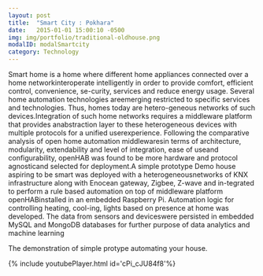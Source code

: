 ```yaml
---
layout: post
title:  "Smart City : Pokhara"
date:   2015-01-01 15:00:10 -0500
img: img/portfolio/traditional-oldhouse.png
modalID: modalSmartcity
category: Technology
---
```

Smart home is a home where different home appliances connected over a home networkinteroperate intelligently in order to provide comfort, efficient control, convenience, se-curity,  services  and  reduce  energy  usage.   Several  home  automation  technologies  areemerging restricted to specific services and technologies.  Thus, homes today are hetero-geneous networks of such devices.Integration  of  such  home  networks  requires  a  middleware  platform  that  provides  anabstraction layer to these heterogeneous devices with multiple protocols for a unified userexperience.  Following the comparative analysis of open home automation middlewaresin terms of architecture, modularity, extendability and level of integration, ease of useand  configurability,  openHAB  was  found  to  be  more  hardware  and  protocol  agnosticand selected for deployment.A simple prototype Demo house aspiring to be smart was deployed with a heterogeneousnetworks of KNX infrastructure along with Enocean gateway,  Zigbee,  Z-wave and in-tegrated to perform a rule based automation on top of middleware platform openHABinstalled in an embedded Raspberry Pi.  Automation logic for controlling heating, cool-ing, lights based on presence at home was developed.  The data from sensors and deviceswere  persisted  in  embedded  MySQL  and  MongoDB  databases  for  further  purpose  of data analytics and machine learning

The demonstration of simple protype automating your house. 

{% include youtubePlayer.html id='cPi_cJU84f8'%}

